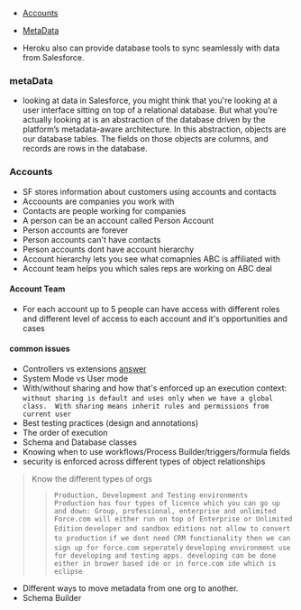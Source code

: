 * [Accounts](#Accounts)
* [MetaData](#MetaData)

* Heroku also can provide database tools to sync seamlessly with data from Salesforce.

### metaData
* looking at data in Salesforce, you might think that you're looking at a user interface sitting on top of a relational database. But what you’re actually looking at is an abstraction of the database driven by the platform’s metadata-aware architecture.
In this abstraction, objects are our database tables. The fields on those objects are columns, and records are rows in the database.



### Accounts 
* SF stores information about customers using accounts and contacts
* Accoounts are companies you work with 
* Contacts are people working for companies
* A person can be an account called Person Account
* Person accounts are forever 
* Person accounts can't have contacts
* Person accounts dont have account hierarchy
* Account hierarchy lets you see what comapnies ABC is affiliated with
* Account team helps you which sales reps are working on ABC deal

#### Account Team
* For each account up to 5 people can have access with different roles and different level of access to each account and it's opportunities and cases

#### common issues
* Controllers vs extensions [answer](https://developer.salesforce.com/docs/atlas.en-us.pages.meta/pages/pages_controller_def.htm)
* System Mode vs User mode
* With/without sharing and how that's enforced up an execution context: 
`without sharing is default and uses only when we have a global class.  With sharing means inherit rules and permissions from current user` 
* Best testing practices (design and annotations)
* The order of execution 
* Schema and Database classes
* Knowing when to use workflows/Process Builder/triggers/formula fields
* security is enforced across different types of object relationships
> Know the different types of orgs
>> `Production, Development and Testing environments `
>> `Production has four types of licence which you can go up and down: Group, professional, enterprise and unlimited`
>> `Force.com will either run on top of Enterprise or Unlimited Edition`
>> `developer and sandbox editions not allow to convert to production` 
>> `if we dont need CRM functionality then we can sign up for force.com seperately`
>> ` developing environment use for developing and testing apps. developing can be done either in brower based ide or in force.com ide which is eclipse `
 
 
* Different ways to move metadata from one org to another.
* Schema Builder
